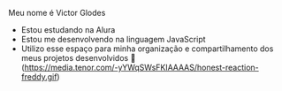 Meu nome é Victor Glodes

- Estou estudando na Alura
- Estou me desenvolvendo na linguagem JavaScript
- Utilizo esse espaço para minha organização e compartilhamento dos meus projetos desenvolvidos 
  💙     
  (https://media.tenor.com/-yYWqSWsFKIAAAAS/honest-reaction-freddy.gif)
